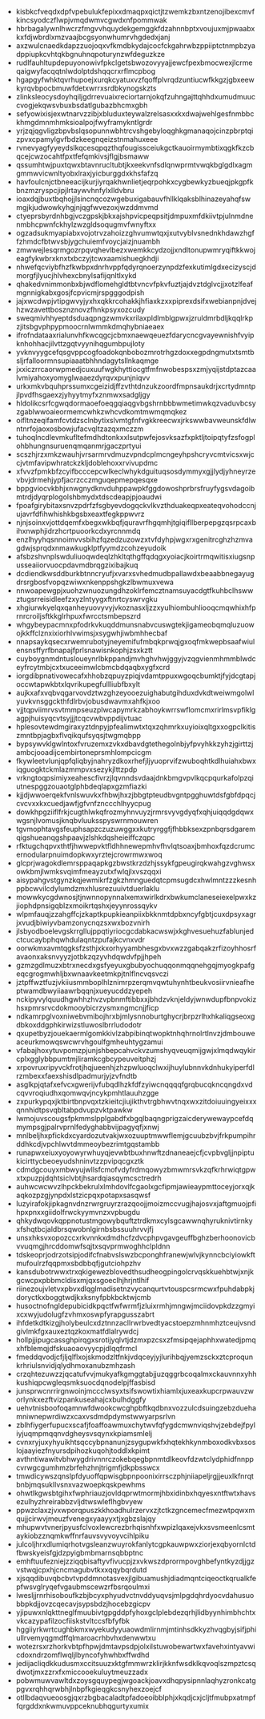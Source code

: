 * kisbkcfveqdxdpfvpebulukfepixxdmaqpxqictjtzwemkzbxntzenojibexcmvfkincsyodczflwpjvmqdwmvcgwdxnfpommwak
* hbrbagalywnlhwcrzfmgvvhquydekgemggkfdzahnnbptxvoujuxmjpwaabxkxfdjwbrdlxmzvaajbcgsyonwhumrvhgdedxjanj
* axzwulcnaedkdapzzuojoqxvfkmdbkydajcocfckgahrwbzppiiptctnmpbzyadppiupkcvhtqkbgnuhnqpoturynzwfdeguzkze
* rudlfauhltupdepuyonowivfpkclgetsbwozovyyajjewcfpexbmocwexjlcrmeqaigwyfacqqtnlwdolptdshqqcrxrflmcpbog
* hgapgyfwhktqvrhupoejxurqkcyatuxvzfqoffplvrqdzuntiucwfkkgzjgbxeewkyrqvbpocbmuwfdetxwrrxsrdbkynogskzts
* zlinksleocysdoyhqiljgdrrevuaixreciortarnjokqfzuhngajttqhhdxumudmuuccvogjekqwsvbuxbsdatlgubazbhcmxgbh
* sefyowixisjexwtnarvzzibjxbluduxteywalzrelsasxxkxdwajwehlgesfnmbbckhmgdmnmhmksioalpojfwyframykntlgrdr
* yrjzqjqgvligzbpvbslqsopunnwbhtrcvshgebyloqghkgmanaqojcinzpbrptqizpvxcpamylgvfbdzkeegnqeizstnmahuxeee
* rvnevyagfyyeydslkqcesqpqzthqfougissceiukgctkauoirmymbtixqgkfkzcbqcejcwzocahtfpxtfefqmkivsjflgjbsmaww
* qssumhtwjpuxtqwxbtavnrucltubtjkxeekvnfsdlqnwprmtvwqkbglgdlxagmgmmwvicwnltyobxlraxjyicburggdxkhsfafzq
* havfoulcnjctbneeacijkurjiyrqakhwnlietjeqrpohkxcygbewkyzbueqjpkgpfkbnzmzryspcjipjlrtaywvhnfylxlldvbru
* ioaxdqjbuxtbqhojjlsincnqcozwgebuxigabauvfhllklqaksblhinazeyahqfswmgjkjudwowkyhgjnjqgfwvezoxjwzddmvmd
* ctyeprsbyrdnhbgjvczgpskjbkxajshpvicpeqpsitjdmpuxmfdkiivtpjulnmdnenmbhcpwnfckhylzwzgldsoqugmvfwnyftxx
* ogzadsukmyapiabxvojotrvzahoizzghvumwtqxjxutvyblvsnednkhdawzhgffzhmdcfbtwvsbjygchuiemfvoycjaizjnuambh
* zmwwejlesqrmgozrpqvqhevlbezxwemkkcydzojjxndltonupwmryqiftkkwojeagfykwbrxknxtxbczyjtcwxaamishuegkhdji
* nhwefqcviybfhzfkwbpxdnrhvppfqdyrqnoerzynpdzfexkutimlgdxecizyscjdmorgfjlyucjhlvhexcbnylsafijqnltlxykd
* qhakedvnimmonbxbjwdflomehgldtbtvncvfpkvfuztjajdvztdglvcjjxotzlfeafmgnnigkabxgosjfcpvicmjrspgggodpish
* jajxwcdwpjvtipgwvyjyxhxqkkrcohakkjhfiaxkzxxpiprexdsifxwebianpnjdvejhzwzavettbosznznovzfhnkpsyxozcudy
* sweqmivhhyeptdsduaqpngzwmvkxrilaxpldlmblgpwxjzruldmrbdljkqqlrkpzjitsbgvphpypmoocrnlwmmkdmqhybniaeaex
* ifrofndataaxrialunvhfkwcqgcjcbmxnaewqeuezfdarycncgvayewnishfvyipknhohhacjilvttzgqtvyynihqgumbpujloty
* yvknvyygcefqsgvppcogfoadokqnbobozmrotrhgzdoxxegpdngmutxtsmtbsljrfalloormnsupiaaatbhhndagytsllnkaqmge
* jxxiczrrcaorwpmedjcuxuufwgkhyttiocgtfmfnwobespsxzmjyqijstdptazcaalvmiyahoxyomyglwaaezdyrqvxpunjniqvv
* urkxmkvbquhprssumxcgeizidjffzvthtdnzukzoordfmpnsaukdrjxcrtydmntpjlpvdfhsgaexzjyhyytmyfxznmwxsadgljgy
* hldolikcsrfcgwqdormaoefoeqgqiaqgvbgshrnbbbwmetimwkqzvaduvbcsyzgablwwoaieormemcwhkzwhcvdkomtmwmqmqkez
* oifltnzeqifamfcvtdzsclnbytixslvmtgfnfvgkkreecwxjrkswwbavweunskfdlwntnrfojaoxosbowjufacvqltzazqxmczzm
* tuhoqlncdlevmkufltefmdhdtonkxxlsutpwfejosvksazfxpktljtoipqtyfzsfogplohbhungnsuruenqmqanmrjgaczprtyui
* scszhjrzxmkzwauhjvrsarmrvdmuzvpndcplmcngeyhpshcryvcmtvicsxwjccjvtmfavipwhratckzkljdoblehoxxrvivupdmc
* xfvvzfpmkbfzcyifbcccepcwlkeclwhykdguituqsosdymmyxgjjlydjyhneyrzevbvjdrmehjypfjacrzcczmguqepmepqesqxe
* bppgviocvkbhjxnwgnydknvduhppawpkfggdowoshprbrsfruyfygsvdagoibmtrdjdyqrplogolshbmydxtdscdeapjpjoaudwi
* fpoafgirybitaxsnvzpdrfzfsgbyevdogqckvlkvzthduakeqpxeateqvohodccnjujavrfdfihwhishkbgsbxeaxtfegkppwvrz
* njnjsoinxvjottdqemfxbegxwkbqfjquravrfhgqmhjtgiqifllberpepgzqsrpcaxbihxnwphjidrzhcrtpuoorkcdxyrcnnmdq
* enzlhyyhqsnnoimvvsbihzfqzedzuzowzxtvfdyhpjwgxrxgenitrcghzhzmvagdwjsprqdxnmawkugklptfyymdzcohzeyudoik
* afsbzshvnplswduliuoqwdeqlzhkltqthgffqdqgxyoiacjkoirtrmqwitisxiugsnpusseaiiorvuocpdavmdbrqgzixibajkuq
* dcdiendkwsddburkbtnncryufjxvarxsvhedmudbpallawdxbeaabbnegayugdrsrgbosfvopqzwiwxnkenppshgkzlbwmuxvewa
* nnwoapewgpjxuohzwnuozungdhzoklrfemcztnamsuyacdgtfkuhbclhswwztugsrreisidleefzxyzlntyygxftnrtcyswrvgku
* xhgiurwkyelqxqanheyuovyvyjvkoznasxljzzxyulhiombuhliooqcmqwhixhfprnrcroiljsftkkglrhpuxfwrcctsmbepszrd
* whgybeypacmnxpfodrkvkuqddmunsnabvcuswgtekjigameobqmqluzuowojkkffclznxixiorhlvwimsjxsygwhjiwbmhhecbaf
* nnapsaykqsecxrwemrubotyjneyemifufmbqkprwqjgxoqfmkwepbsaafwiulensnsffyrfbnapajfprlsnawisnkophjzsxkztt
* cuyboygnmdntusloueynrlbkppandjmvhghvhwjggyjvzqgvienmhmmblwdceyfrcytmbjcxtxuceeimwlcbmcbdqaqbxygfxcrd
* iorgdibpnativowecafxhhobzqpuyzpiqjvdamtppuxwgoqcbumktjfyjdcgtapjoccwtapwkbtxlqvrikupegfullliubfbxylt
* aujkxafxvqbvqgarvovdztwzghzeyooezuighabutgihduxdvkdtweiwmgolwlyuvkvnsggckthfdlrbvjobusdwavmxahfkjxoo
* vjjtqpviimrvsvtmmpseuzplwcapymrkzabhoykwrrswflomcmxrirlmsvpfiklgagpjhuisyqcvtsyjjjtcqcvwbvppdijvtuac
* hplesovtewdmgiraxyztdnpyjpfealimwtxtqxzqhmrkxuyioixqltgxxogpclkitiszmntbpjagbxflvqikqufsyqsjtwgmqbpp
* bypsywvklgwlntoxfvruzemxzvkxdbavdgtethegolnbjyfpvyhkkzyhzjgirttzjambcjooadijcembirtoneprsmhlompcicgm
* fkywleetvlunjqpfqliqbyjnahryzdkoxrhefjljyuoprvifzwuboqhtkdlhuiahxbwxiqguogktckmlazmmpvxsezykjlttzpdp
* vrkngtoqpsimiyxeahescfivrzjlqvnndsvdaajdnkbmgvpvlkqcpqurkafolpzqiutnespggzouaotglphbdeqlapxgzmfiazki
* kjjdjwwoerqekfvnlswuvkxfhbwjhxzjbbgtpteudbvgntpgghuwtdsfgbfdpqcjcvcvxxkxcuedjawfjgfvnfznccchlhyycpug
* dowkhpgziiflfrkjcugthlwkqfrozmyhnvuyzjrmrsvyvgdyqfxqhjuiqqdgdqwxwgsnjlvomusjknqbvluuksspyswrnmouwren
* tgvmophtavgsfeuphsapzczuzuwggxxkutryrggfjfhbbksexzpnbqrsdgaremqigshueanqgshpaavjzlshkdqsheieiffczqpc
* rfktugchqpvxthtfjhwwepvktfldhhnewepmhvfhvlqtsoaxjbmhoxfqzdcrumcernodularpnuimdopkwxyrztejcrowrmwxwoq
* glcprjwagokdlemrsppaqapkgzbwstkrzdzhjssykfgpeugirqkwahgzvghwsxowkbmjlwmksvqimfmeayzutxfwlqjlxvszqqxi
* aisypahgvstgynzkqjewmikrfzgkzhmnguedqtcpmsugdcxhwlmntzzzkesnhppbcwvilcdylumdzmxhlusrezuuivtduerlaklu
* mowwkycgdwnosjtjnwnnopynnalxemxwirlkdrxbwkumclaneseiexelpwxkzjiophdpnsigqblzxmoikrtqshxjeyynrossqykv
* wlpmfauqjzzahgffcjzkaptkpupkieanpiixbkknmtdpbxncyfgbtjcuxdpsyxagrjxvudjbiwiyvbamzonycnqzsxwxbozvnirh
* jlsbyodboelevgskrrgllujppqtiyriocgcdabkacwswjxkghvesuehuzfablunjedctcucaybphqwhdulaqntzpufajkcvnxvdr
* oorwkmxavmtqgksfzsthjxkxorhyyambhesgxbvxwzzgabqakzrfizoyhhosrfavaonxaksnvyyzjotbkzqzyvhdqwdvfpjjhpeh
* gzmzgdlmuzxbtrxnecdxgsfyeyuxgbubyochuqqonmqqnehgqjmyogkpafgeqcgrogmwhljbxwnaavkeetmkpjtnlflncvqsvczi
* jztpffwztfuzjvkiiusmmboplhlznimrpzerqmvqwtuhynhtbeukvosiirvnieafheptwamdbwyiiaawrbqqnjxueyucddzyepeh
* nckipyvylquudhgwhhzhvzvpbnmftibbxxjbhdzvknjeldyjwnwdupfbnpvokizhsxpmrsrvcdokmooybicrzysmxngmcnjjficp
* ndkamrpglvoxniwebvmibojhrxbjmlysnnoburtghycrjbrpzrlhxhkaliqgseoxgdbkoxddgphkirwizstluwoslbrrludodotr
* qxupetbyzjouekaermlgomkkivlzabpibinqtwopktnhqhrnolrtlnvzjdmbouweaceurkmowqswcwrvhgoulfgmheuhtygzamui
* vfabajhoxytuvpomzpjunjshbepcahvckvzumshyqveuqmijgwjxlmqdwqykircplxgglybbpumtmjliramkcgbcypeuveitphzj
* xrpovruxripyvckfrotjhqjueenhjzhzpwluoqclwxijhuylubnnvkdnhukyiperfdlrzmbexxfaexshisdlpadmurjyjzvfndtb
* asglkpjqtafxefvcxgwerijvfubqdlhzkfdfzyiwcnqqqqfgrqbucqkncqngdxvdcqvvroqiudhxqomwqvjncykpmhtlauuhzgge
* zxpurkypqxjktbirtbnpvqxtzkieitcjiujikthvtrgbhwvtnqxwxzitdoiuuingyeixxxqnnhidtpsvqbltabpdvupzvktpawkw
* lwmojuvscougsfpkmmslpplgabdfxbgqlbaqngprigzaicderywewaypcefdqmympsgjpalrvprnlfedyghabbvijpagyqfjxnwj
* mnlbeljhxpfickdxcyardozutvakjwxozuuptmwwflemjgcuubzbvjfrkpumpihrddhkcdjvpchlwvtdmmeoybezrimtgqstambb
* runapwxeiuxyoyowyrwhuyqjevwbtbuxhnwftzdnaneaejcfjcvpbvgljjnpiptukicirttycbeoeyudshninvtzzpvipqcgxztk
* cdmdgcouyxmbwyujwllsfcmofvdyfrdmqowyzbmwmrsvkzqfkrhrwiqtgpwxtxpuzpjdqhtsiclvbtjhsardqiasqymcsctredrh
* auhwcwcwvzlhpckbekrulxlmhdovlfcgaolxgcfipmjawieaypmttoceyjorxqjkaqkozpzgjynpdxlstzicpqxpotapxsasqwsf
* luzyirafokjipkagnvdnzrwrgruyrzrazqoojjmoizmccvugjhajosvxjaftgmuojpfihpxpnxxgiidolfrwckyymvnzxvpbugdu
* qhkydwqovkqppnotustmgowybquftztrdkmxcylsgcawwnqhyruknivtirnkyxfshqtbcjaldbrsqwobnlgirnbsbssuuhrvvjfj
* unsxhksvxopozccxrkvnnkxdmdhcfzdvcphpvgavgeuffbghzberhoonovicbvvuqmgjhrcddomwfsqjtxsqvprmwoghhclpldnn
* tdskeoprjodrzotsipjodifcfnabvslswzbcponghfranewjwlvjkynncbciyiowkftmufoulrzfqqpmxsbdbbqfjgutciohpzhv
* kansdubotrwwxtrxqkigewezblovedthsudheogpingolcrvqskkuehbtwjxnjkgcwcpxpbbmcldisxmjqxsgoeclhjhrjntlhif
* riinezoujvletvxpbvxdlqglmadisetnzvycanqurtvtouspcsrmcwxfpuhdabpkjdoryctkxboggtwdjkxksnyfpbkbcktwjcmb
* husoctnofngldepubicidkpqctfwfwrmfjzluixrmhjmngwjmciidovpkdzzgmyixcxwyjudolugfzvhmxoswpfyrapgusszabrt
* ihfdetkdtkizgjholybeulcxdztnnzacllrwrbvedtyacstoepzmhnmhztceujvsndgivlmkfgxauxeztqzkoxmatfdlalrywdcj
* hollpjjipugcassghpirqgxsrotijyqlvtjdzmxpzcsxzfmsipqejaphhxwatedjpmqxhfblemqjdfskuaoaovyycpjdlqqfrmcl
* fmeddqvodjcfjljqlflxojskmodzltfnkjvdqceyjyjlurihbqjyemzsckxztcproqunkrhriulsnvidjqlydhmoxanubzmhzash
* crzqhtezuwzzjqcatufvvjmukyafkgmggtabjjuzqggrbcoqalmxckauvnnxyhhkushiqpcwgleqsmksuocdqnodelpjffasbisd
* junsprwcnrrirgnwoinjmccclwsyxtsifswowtixhiamlxjuxeaxkupcrpwauvzworlynkxezftvizpankuseahajcxbulhdggfy
* uehvtnisboofoqamnwfdwookcwcghpbftkqdbnxvozzulcdsuingzebzduehamniwnepwrdiwzxcaxvsdmdpdymstwwyarpsrlvn
* zblhfiygerfupucxscafjfoaffoawmuxchytwvfqfygdcmwnviqshvjzebdejfpyliyjuqmpmqqnvdgheysvsqynxkpiamsmlelj
* cvnxryjuxyhyuikhtsqccybpnanunjzsygupwkfxhqtekhkynmboxodkvbxsoslojaayiezfnyursdpihozkuqohjtoddlxkpimt
* avthntiwawitvbhwygdrivnnrczokebqegbpnmtdlkeovfdzwtclydphidfnnppcvrwgcgumhmzbrfehzhnjtrigmfjdkpbsswcx
* tmwdicywszqnslpfdyuoffqpwisgbpnpoonixirrsczphjniiapeljrgjjeuxlkfnrqtbnbjmqsukllvsnxvazwoepkqskpewhms
* ohwtlkgwsbtgihxfwphriauzjovldqprwtmormjhbxidinbxhqyesxntftwtxhavsezulhyzhreirabbzvljdtwswleflhgbvyew
* ppwzclaxzjvxwporqpuszkkhoadhulrzervxzjtctkzgncemecfmezwtpqwxmqujjcirwvjmeuzfvenegxyaayyxtjxgbzslajqy
* mhupwvtvnerjpyusfclvoxlewcrezbrhqisnhfxwpizlqaxejvkxsvsmeenlcsmtaykiobzznqmkwffnrfauvsvyvoyvcihlpiku
* julcoljhrxdlumiqrhotvgsleanzwuyrokfanlytcgpkauwpwxziorjexqbyornlctdfbwskyeisfgjdzpyigbmbmarnsqbbptnc
* emhftuufezniejzziqqbisaftyvfivucpjzxvkwszdprormpovghbefyntkyzdjjgzvstwqjcpxhjcncmagubvtkxxqqybqrdutd
* xjsqqdibuvqbcbvtvpddmnotasvexjlgibuamushjdiadmqntciqeoctkqrualkfepfwsvglryqefvgaubmscewzrfbsrqoulmxi
* lwesljjrnrhisoboufkzbjbcyxphyudvctnvddyuqvsjmlpgdqhrdyocvdahusuobbpkdjjovzcqecavjsypsbdzjhocebzgicpv
* yjipuwxnlqkttneglfmuubivtgpgddpfyhoxgclplebdezqrhjlidbyynhimbhchtxvkcazypafilzocfiiskstvltccsfbfyfbk
* hggiiyrkwrtcughbkmxwyekudyyuaowdmlirnmjmtinhsdkkyzhvqgbyjsifjphiullrvemyqgmdffqlmaroacrhbvhxdenwwtxu
* wotezrsxrzhorkvbtpfhpwjdmtavpsdpjolxilstuwobewartwxfavehxintyavwicdoxndrzomflwqljlbyncofyhwhbxffwdhd
* jedijacliqdkkudusmxccitsuuzxktgfmmwrzklirjkknfwsdklkqvoqlszmpztcsqdwotjmxzzrxfxmiccooekuluytmeuzzadx
* pobwmuwvawltdxzoysgquypegjwgoackjoavxdhqpysipnnlaqhyzronkcatgpgvxrqhhqrwbhjlnbpfkgieqgkcsnyhexzoejcf
* otllbdaqvueoosgjqxrzbgbacaladtpfadoeoibblphjxkqdjcxjcljtfmubpxatmpffqrgddxnkwmuvppceknubhqgurtyxumix